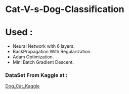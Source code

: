 # Cat-V-s-Dog-Classification

<h1>Used :</h1>
<ul>
  <li>Neural Network with 6 layers.</li>
  <li>BackPropagation With Regularization.</li>
  <li>Adam Optimization.</li>
  <li>Mini Batch Gradient Descent.</li>

</ul>

<H3>DataSet From Kaggle at : </H3>
<a href="https://www.kaggle.com/tongpython/cat-and-dog">Dog_Cat_Kaggle</a>
